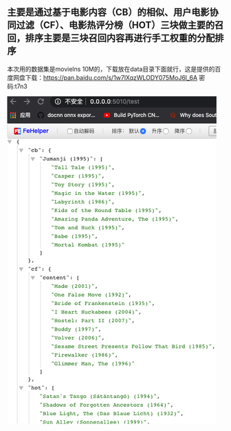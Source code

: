 ## 主要是通过基于电影内容（CB）的相似、用户电影协同过滤（CF）、电影热评分榜（HOT）三块做主要的召回，排序主要是三块召回内容再进行手工权重的分配排序

本次用的数据集是movielns 10M的，下载放在data目录下面就行，这是提供的百度网盘下载：https://pan.baidu.com/s/1w7lXqzWLODY075MoJ6l_6A  密码:t7n3

![image](https://github.com/lonngxiang/movielens_recommendation/blob/master/11.png)
